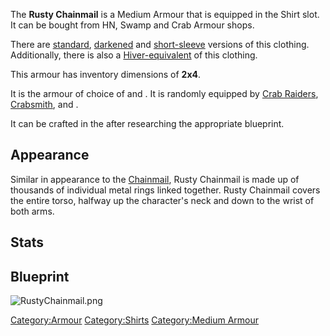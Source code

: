 The **Rusty Chainmail** is a Medium Armour that is equipped in the Shirt
slot. It can be bought from HN, Swamp and Crab Armour shops.

There are [standard](Chainmail.md "wikilink"),
[darkened](Blackened_Chainmail.md "wikilink") and
[short-sleeve](Rusty_Chain_Shirt.md "wikilink") versions of this clothing.
Additionally, there is also a
[Hiver-equivalent](Rusted_Hive_Shirt.md "wikilink") of this clothing.

This armour has inventory dimensions of **2x4**.

It is the armour of choice of [](Skeleton_Bandit.md) and [](Broken_Skeleton_Bandit.md). It is randomly equipped by
[Crab Raiders](Crab_Raider.md "wikilink"),
[Crabsmith](Crabsmith.md "wikilink"), and [](Moon_Guardian.md).

It can be crafted in the [](Chain_Armour_Crafting_Bench.md) after researching the
appropriate blueprint.

## Appearance

Similar in appearance to the [Chainmail](Chainmail.md "wikilink"), Rusty
Chainmail is made up of thousands of individual metal rings linked
together. Rusty Chainmail covers the entire torso, halfway up the
character's neck and down to the wrist of both arms.

## Stats

## Blueprint

![](RustyChainmail.png "RustyChainmail.png")

[Category:Armour](Category:Armour "wikilink")
[Category:Shirts](Category:Shirts "wikilink") [Category:Medium
Armour](Category:Medium_Armour "wikilink")